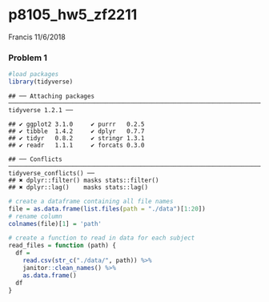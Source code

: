 p8105\_hw5\_zf2211
================
Francis
11/6/2018

### Problem 1

``` r
#load packages
library(tidyverse)
```

    ## ── Attaching packages ───────────────────────────────────────────────────────────────────────── tidyverse 1.2.1 ──

    ## ✔ ggplot2 3.1.0     ✔ purrr   0.2.5
    ## ✔ tibble  1.4.2     ✔ dplyr   0.7.7
    ## ✔ tidyr   0.8.2     ✔ stringr 1.3.1
    ## ✔ readr   1.1.1     ✔ forcats 0.3.0

    ## ── Conflicts ──────────────────────────────────────────────────────────────────────────── tidyverse_conflicts() ──
    ## ✖ dplyr::filter() masks stats::filter()
    ## ✖ dplyr::lag()    masks stats::lag()

``` r
# create a dataframe containing all file names
file = as.data.frame(list.files(path = "./data")[1:20]) 
# rename column
colnames(file)[1] = 'path' 
```

``` r
# create a function to read in data for each subject 
read_files = function (path) {
  df = 
    read.csv(str_c("./data/", path)) %>% 
    janitor::clean_names() %>% 
    as.data.frame()
  df
}
```
